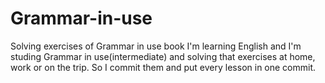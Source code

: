 # Grammar-in-use
Solving exercises of Grammar in use book
I'm learning English and I'm studing Grammar in use(intermediate) and solving that exercises at home, work or on the trip. So I commit them and put every lesson in one commit.
